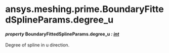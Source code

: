 # ansys.meshing.prime.BoundaryFittedSplineParams.degree_u

#### *property* BoundaryFittedSplineParams.degree_u *: [int](https://docs.python.org/3.11/library/functions.html#int)*

Degree of spline in u direction.

<!-- !! processed by numpydoc !! -->
